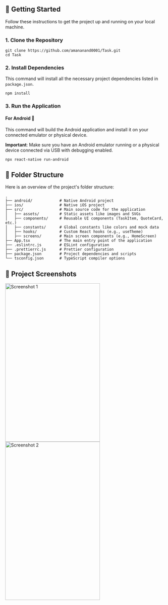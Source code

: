 <!DOCTYPE html>
<html lang="en">
<head>
  <meta charset="UTF-8">
  <meta name="viewport" content="width=device-width, initial-scale=1.0">

</head>
<body>
  <h2>🚀 Getting Started</h2>
  <p>Follow these instructions to get the project up and running on your local machine.</p>

  <h3>1. Clone the Repository</h3>
  <pre><code>git clone https://github.com/amananand0001/Task.git
cd Task</code></pre>

  <h3>2. Install Dependencies</h3>
  <p>This command will install all the necessary project dependencies listed in <code>package.json</code>.</p>
  <pre><code>npm install</code></pre>

  <h3>3. Run the Application</h3>
  <h4>For Android 🤖</h4>
  <p>This command will build the Android application and install it on your connected emulator or physical device.</p>
  <p><strong>Important</strong>: Make sure you have an Android emulator running or a physical device connected via USB with debugging enabled.</p>
  <pre><code>npx react-native run-android</code></pre>

  <h2>📁 Folder Structure</h2>
  <p>Here is an overview of the project's folder structure:</p>
  <pre><code>.
├── android/            # Native Android project
├── ios/                # Native iOS project
├── src/                # Main source code for the application
│   ├── assets/         # Static assets like images and SVGs 
│   ├── components/     # Reusable UI components (TaskItem, QuoteCard, etc.)
│   ├── constants/      # Global constants like colors and mock data
│   ├── hooks/          # Custom React hooks (e.g., useTheme)
│   ├── screens/        # Main screen components (e.g., HomeScreen)
├── App.tsx             # The main entry point of the application  
├── .eslintrc.js        # ESLint configuration
├── .prettierrc.js      # Prettier configuration
├── package.json        # Project dependencies and scripts
└── tsconfig.json       # TypeScript compiler options</code></pre>

  <h2>📸 Project Screenshots</h2>
  <img src="https://res.cloudinary.com/dfhcmgt4j/image/upload/v1751824914/Screenshot_1751824312_qrycvg.png" alt="Screenshot 1" width="300" height="500">
  <img src="https://res.cloudinary.com/dfhcmgt4j/image/upload/v1751824923/Screenshot_1751824315_xu77qk.png" alt="Screenshot 2" width="300" height="500">

</body>
</html>
